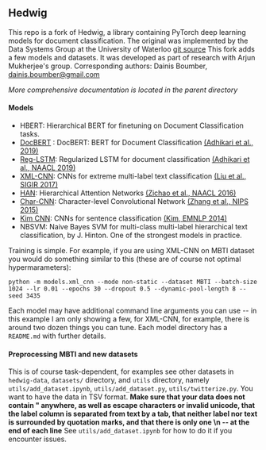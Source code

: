 ## Hedwig

This repo is a fork of Hedwig, a library containing PyTorch deep learning models for document classification.
The original was implemented by the Data Systems Group at the University of Waterloo [git source](https://github.com/castorini/hedwig.git)
This fork adds a few models and datasets. It was developed as part of research with Arjun Mukherjee's group.
Corresponding authors: Dainis Boumber, dainis.boumber@gmail.com

*More comprehensive documentation is located in the parent directory*

#### Models

+  HBERT: Hierarchical BERT for finetuning on Document Classification tasks.
+ [DocBERT](models/bert/) : DocBERT: BERT for Document Classification [(Adhikari et al., 2019)](https://arxiv.org/abs/1904.08398v1)
+ [Reg-LSTM](models/reg_lstm/): Regularized LSTM for document classification [(Adhikari et al., NAACL 2019)](https://cs.uwaterloo.ca/~jimmylin/publications/Adhikari_etal_NAACL2019.pdf)
+ [XML-CNN](models/xml_cnn/): CNNs for extreme multi-label text classification [(Liu et al., SIGIR 2017)](http://nyc.lti.cs.cmu.edu/yiming/Publications/jliu-sigir17.pdf)
+ [HAN](models/han/): Hierarchical Attention Networks [(Zichao et al., NAACL 2016)](https://www.cs.cmu.edu/~hovy/papers/16HLT-hierarchical-attention-networks.pdf)
+ [Char-CNN](models/char_cnn/): Character-level Convolutional Network [(Zhang et al., NIPS 2015)](http://papers.nips.cc/paper/5782-character-level-convolutional-networks-for-text-classification.pdf)
+ [Kim CNN](models/kim_cnn/): CNNs for sentence classification [(Kim, EMNLP 2014)](http://www.aclweb.org/anthology/D14-1181)
+ NBSVM: Naive Bayes SVM for multi-class multi-label hierarchical text classification, by J. Hinton. One of the strongest models in practice.

Training is simple. For example, if you are using XML-CNN on MBTI dataset you would do something similar to this (these are of course not optimal hypermarameters):

```
python -m models.xml_cnn --mode non-static --dataset MBTI --batch-size 1024 --lr 0.01 --epochs 30 --dropout 0.5 --dynamic-pool-length 8 --seed 3435
```

Each model may have additional command line arguments you can use -- in this example I am only showing a few, for XML-CNN, for example, there is around two dozen things you can tune. Each model directory has a `README.md` with further details.

#### Preprocessing MBTI and new datasets

This is of course task-dependent, for examples see other datasets in `hedwig-data`, `datasets/` directory, and `utils` directory, namely `utils/add_dataset.ipynb`, `utils/add_dataset.py`, `utils/twitterize.py`.
You want to have the data in TSV format.
**Make sure that your data does not contain " anywhere, as well as escape characters or invalid unicode, that the label column is separated from text by a tab, that neither label nor text is surrounded by quotation marks, and that there is only one \n -- at the end of each line**
See `utils/add_dataset.ipynb` for how to do it if you encounter issues. 
